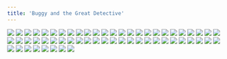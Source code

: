 ```yaml
---
title: 'Buggy and the Great Detective'
---
```


![](images/modern-fried-snake/part-10/modern744-chapter7cover.jpg)
![](images/modern-fried-snake/part-10/modern745.jpg)
![](images/modern-fried-snake/part-10/modern746.jpg)
![](images/modern-fried-snake/part-10/modern747.jpg)
![](images/modern-fried-snake/part-10/modern748.jpg)
![](images/modern-fried-snake/part-10/modern749.jpg)
![](images/modern-fried-snake/part-10/modern750.jpg)
![](images/modern-fried-snake/part-10/modern751.jpg)
![](images/modern-fried-snake/part-10/modern752.jpg)
![](images/modern-fried-snake/part-10/modern753.jpg)
![](images/modern-fried-snake/part-10/modern754.jpg)
![](images/modern-fried-snake/part-10/modern755.jpg)
![](images/modern-fried-snake/part-10/modern756.jpg)
![](images/modern-fried-snake/part-10/modern757.jpg)
![](images/modern-fried-snake/part-10/modern758.jpg)
![](images/modern-fried-snake/part-10/modern759.jpg)
![](images/modern-fried-snake/part-10/modern760.jpg)
![](images/modern-fried-snake/part-10/modern761.jpg)
![](images/modern-fried-snake/part-10/modern762.jpg)
![](images/modern-fried-snake/part-10/modern763.jpg)
![](images/modern-fried-snake/part-10/modern764.jpg)
![](images/modern-fried-snake/part-10/modern765.jpg)
![](images/modern-fried-snake/part-10/modern766.jpg)
![](images/modern-fried-snake/part-10/modern767.jpg)
![](images/modern-fried-snake/part-10/modern768.jpg)
![](images/modern-fried-snake/part-10/modern769.jpg)
![](images/modern-fried-snake/part-10/modern770.jpg)
![](images/modern-fried-snake/part-10/modern771.jpg)
![](images/modern-fried-snake/part-10/modern772.jpg)
![](images/modern-fried-snake/part-10/modern773.jpg)
![](images/modern-fried-snake/part-10/modern774.jpg)
![](images/modern-fried-snake/part-10/modern775.jpg)
![](images/modern-fried-snake/part-10/modern776.jpg)
![](images/modern-fried-snake/part-10/modern777.jpg)
![](images/modern-fried-snake/part-10/modern778.jpg)
![](images/modern-fried-snake/part-10/modern779.jpg)
![](images/modern-fried-snake/part-10/modern780.jpg)
![](images/modern-fried-snake/part-10/modern781.jpg)
![](images/modern-fried-snake/part-10/modern782.jpg)
![](images/modern-fried-snake/part-10/modern783.jpg)
![](images/modern-fried-snake/part-10/modern784.jpg)
![](images/modern-fried-snake/part-10/modern785.jpg)
![](images/modern-fried-snake/part-10/modern786.jpg)
![](images/modern-fried-snake/part-10/modern787.jpg)
![](images/modern-fried-snake/part-10/modern788.jpg)
![](images/modern-fried-snake/part-10/modern789.jpg)
![](images/modern-fried-snake/part-10/modern790.jpg)
![](images/modern-fried-snake/part-10/modern791.jpg)
![](images/modern-fried-snake/part-10/modern792.jpg)
![](images/modern-fried-snake/part-10/modern793.jpg)
![](images/modern-fried-snake/part-10/modern794.jpg)
![](images/modern-fried-snake/part-10/modern795.jpg)
![](images/modern-fried-snake/part-10/modern796.jpg)
![](images/modern-fried-snake/part-10/modern797.jpg)
![](images/modern-fried-snake/part-10/modern798.jpg)
![](images/modern-fried-snake/part-10/modern799.jpg)
![](images/modern-fried-snake/part-10/modern800.jpg)
![](images/modern-fried-snake/part-10/modern801.jpg)